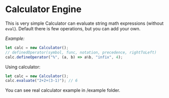 # Calculator Engine

This is very simple Calculator can evaluate string math expressions (without `eval`).
Default there is few operations, but you can add your own.

*Example:*
```js
let calc = new Calculator();
// definedOperator(symbol, func, notation, precedence, rightToLeft)
calc.defineOperator("%", (a, b) => a%b, "infix", 4);
```

Using calculator:
```js
let calc = new Calculator();
calc.evaluate("2+2+(3-1)"); // 6
```

You can see real calculator example in /example folder.